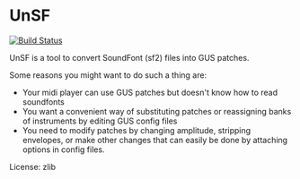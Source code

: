 UnSF
====

[![Build Status](https://img.shields.io/travis/psi29a/unsf.svg)](https://travis-ci.org/psi29a/unsf)

UnSF is a tool to convert SoundFont (sf2) files into GUS patches.  

Some reasons you might want to do such a thing are: 
 * Your midi player can use GUS patches but doesn't know how to read soundfonts
 * You want a convenient way of substituting patches or reassigning banks of instruments by editing GUS config files
 * You need to modify patches by changing amplitude, stripping envelopes, or make other changes that can easily be done by attaching options in config files.

License: zlib
